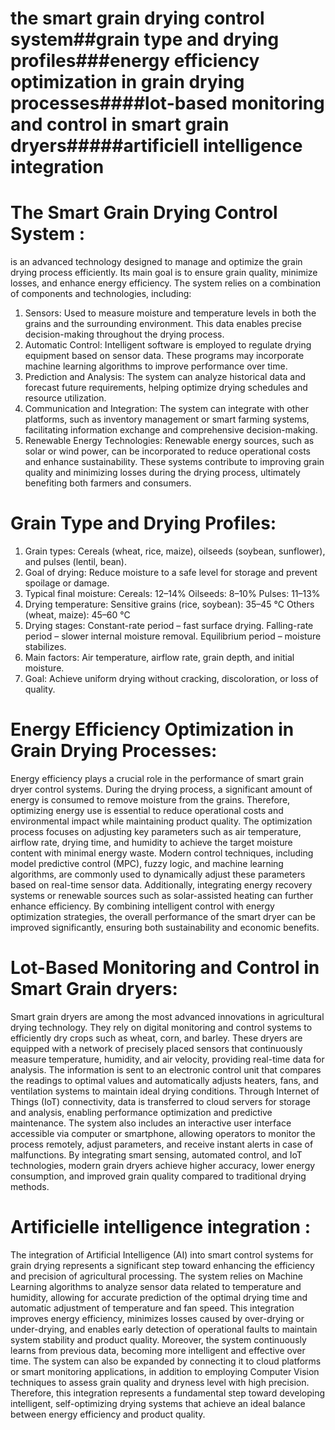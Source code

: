 # the smart grain drying control system##grain type and drying profiles###energy efficiency optimization in grain drying processes####lot-based monitoring and control in smart grain dryers#####artificiell intelligence integration
# The Smart Grain Drying Control System :
is an advanced technology designed to manage and optimize the grain drying process efficiently. Its main goal is to ensure grain quality, minimize losses, and enhance energy efficiency. The system relies on a combination of components and technologies, including:
1. Sensors: Used to measure moisture and temperature levels in both the grains and the surrounding environment. This data enables precise decision-making throughout the drying process.
2. Automatic Control: Intelligent software is employed to regulate drying equipment based on sensor data. These programs may incorporate machine learning algorithms to improve performance over time.
3. Prediction and Analysis: The system can analyze historical data and forecast future requirements, helping optimize drying schedules and resource utilization.
4. Communication and Integration: The system can integrate with other platforms, such as inventory management or smart farming systems, facilitating information exchange and comprehensive decision-making.
5. Renewable Energy Technologies: Renewable energy sources, such as solar or wind power, can be incorporated to reduce operational costs and enhance sustainability.
These systems contribute to improving grain quality and minimizing losses during the drying process, ultimately benefiting both farmers and consumers.
# Grain Type and Drying Profiles:
1. Grain types: Cereals (wheat, rice, maize), oilseeds (soybean, sunflower), and pulses (lentil, bean).
2. Goal of drying: Reduce moisture to a safe level for storage and prevent spoilage or damage.
3. Typical final moisture:
Cereals: 12–14%
Oilseeds: 8–10%
Pulses: 11–13%
4. Drying temperature:
Sensitive grains (rice, soybean): 35–45 °C
Others (wheat, maize): 45–60 °C
5. Drying stages:
 Constant-rate period – fast surface drying.
 Falling-rate period – slower internal moisture removal.
 Equilibrium period – moisture stabilizes.
6. Main factors: Air temperature, airflow rate, grain depth, and initial moisture.
7. Goal: Achieve uniform drying without cracking, discoloration, or loss of quality. 
# Energy Efficiency Optimization in Grain Drying Processes:
Energy efficiency plays a crucial role in the performance of smart grain dryer control systems. During the drying process, a significant amount of energy is consumed to remove moisture from the grains. Therefore, optimizing energy use is essential to reduce operational costs and environmental impact while maintaining product quality. The optimization process focuses on adjusting key parameters such as air temperature, airflow rate, drying time, and humidity to achieve the target moisture content with minimal energy waste.
Modern control techniques, including model predictive control (MPC), fuzzy logic, and machine learning algorithms, are commonly used to dynamically adjust these parameters based on real-time sensor data. Additionally, integrating energy recovery systems or renewable sources such as solar-assisted heating can further enhance efficiency. By combining intelligent control with energy optimization strategies, the overall performance of the smart dryer can be improved significantly, ensuring both sustainability and economic benefits.
# Lot-Based Monitoring and Control in Smart Grain dryers:
Smart grain dryers are among the most advanced innovations in agricultural drying technology. They rely on digital monitoring and control systems to efficiently dry crops such as wheat, corn, and barley. These dryers are equipped with a network of precisely placed sensors that continuously measure temperature, humidity, and air velocity, providing real-time data for analysis. The information is sent to an electronic control unit that compares the readings to optimal values and automatically adjusts heaters, fans, and ventilation systems to maintain ideal drying conditions. Through Internet of Things (IoT) connectivity, data is transferred to cloud servers for storage and analysis, enabling performance optimization and predictive maintenance. The system also includes an interactive user interface accessible via computer or smartphone, allowing operators to monitor the process remotely, adjust parameters, and receive instant alerts in case of malfunctions. By integrating smart sensing, automated control, and IoT technologies, modern grain dryers achieve higher accuracy, lower energy consumption, and improved grain quality compared to traditional drying methods.
# Artificielle intelligence integration :
The integration of Artificial 
Intelligence (AI) into smart control systems for grain drying represents a significant step toward enhancing the efficiency and precision of agricultural processing.
The system relies on Machine Learning algorithms to analyze sensor data related to temperature and humidity, allowing for accurate prediction of the optimal drying time and automatic adjustment of temperature and fan speed.
This integration improves energy efficiency, minimizes losses caused by over-drying or under-drying, and enables early detection of operational faults to maintain system stability and product quality.
Moreover, the system continuously learns from previous data, becoming more intelligent and effective over time.
The system can also be expanded by connecting it to cloud platforms or smart monitoring applications, in addition to employing Computer Vision techniques to assess grain quality and dryness level with high precision.
Therefore, this integration represents a fundamental step toward developing intelligent, self-optimizing drying systems that achieve an ideal balance between energy efficiency and product quality.
